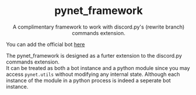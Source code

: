 <h1 align="center">pynet_framework</h1>
<p align="center">A complimentary framework to work with discord.py's (rewrite branch) commands extension.</p>

You can add the official bot [here](https://discordapp.com/oauth2/authorize?client_id=310153672472657922&scope=bot)

The pynet_framework is designed as a furter extension to the discord.py commands extension.<br>
It can be treated as both a bot instance and a python module since you may access `pynet.utils` without modifying any internal state. Although each instance of the module in a python process is indeed a seperate bot instance.

